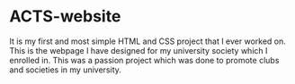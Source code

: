 # ACTS-website
It is my first and most simple HTML and CSS project that I ever worked on. This is the webpage I have designed for my university society which I enrolled in. This was a passion project which was done to promote clubs and societies in my university.
